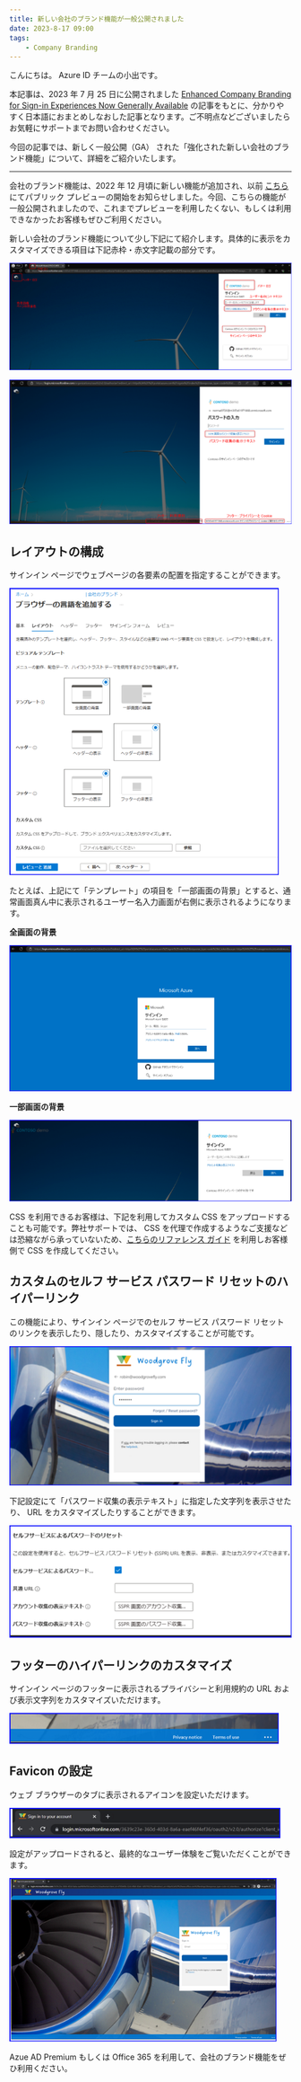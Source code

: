 ```yaml
---
title: 新しい会社のブランド機能が一般公開されました
date: 2023-8-17 09:00
tags:
    - Company Branding
---
```


こんにちは。 Azure ID チームの小出です。

本記事は、2023 年 7 月 25 日に公開されました  [Enhanced Company Branding for Sign-in Experiences Now Generally Available](https://techcommunity.microsoft.com/t5/microsoft-entra-azure-ad-blog/enhanced-company-branding-for-sign-in-experiences-now-generally/ba-p/3823765) の記事をもとに、分かりやすく日本語におまとめしなおした記事となります。ご不明点などございましたらお気軽にサポートまでお問い合わせください。

今回の記事では、新しく一般公開（GA） された「強化された新しい会社のブランド機能」について、詳細をご紹介いたします。

---

会社のブランド機能は、2022 年 12 月頃に新しい機能が追加され、以前 [こちら](https://jpazureid.github.io/blog/azure-active-directory/introducing-enhanced-company-branding-for-sign-in-experiences/) にてパブリック プレビューの開始をお知らせしました。今回、こちらの機能が一般公開されましたので、これまでプレビューを利用したくない、もしくは利用できなかったお客様もぜひご利用ください。

新しい会社のブランド機能について少し下記にて紹介します。具体的に表示をカスタマイズできる項目は下記赤枠・赤文字記載の部分です。


 ![](./company-branding-ga/company-branding-ga1.png)

 ![](./company-branding-ga/company-branding-ga2.png)

## レイアウトの構成

サインイン ページでウェブページの各要素の配置を指定することができます。


 ![](./company-branding-ga/company-branding-ga3.png)

たとえば、上記にて「テンプレート」の項目を「一部画面の背景」とすると、通常画面真ん中に表示されるユーザー名入力画面が右側に表示されるようになります。

**全画面の背景**

 ![](./company-branding-ga/company-branding-ga4.png)

**一部画面の背景**

 ![](./company-branding-ga/company-branding-ga5.png)

CSS を利用できるお客様は、下記を利用してカスタム CSS をアップロードすることも可能です。弊社サポートでは、 CSS を代理で作成するようなご支援などは恐縮ながら承っていないため、[こちらのリファレンス ガイド](https://learn.microsoft.com/ja-jp/azure/active-directory/fundamentals/reference-company-branding-css-template) を利用しお客様側で CSS を作成してください。

## カスタムのセルフ サービス パスワード リセットのハイパーリンク

この機能により、サインイン ページでのセルフ サービス パスワード リセットのリンクを表示したり、隠したり、カスタマイズすることが可能です。

 ![](./company-branding-ga/company-branding-ga6.png)

下記設定にて「パスワード収集の表示テキスト」に指定した文字列を表示させたり、 URL をカスタマイズしたりすることができます。

 ![](./company-branding-ga/company-branding-ga7.png)


## フッターのハイパーリンクのカスタマイズ

サインイン ページのフッターに表示されるプライバシーと利用規約の URL および表示文字列をカスタマイズいただけます。

 ![](./company-branding-ga/company-branding-ga8.png)

## Favicon の設定

ウェブ ブラウザーのタブに表示されるアイコンを設定いただけます。

 ![](./company-branding-ga/company-branding-ga9.png)

設定がアップロードされると、最終的なユーザー体験をご覧いただくことができます。

 ![](./company-branding-ga/company-branding-ga10.png)


Azue AD Premium もしくは Office 365 を利用して、会社のブランド機能をぜひ利用ください。

